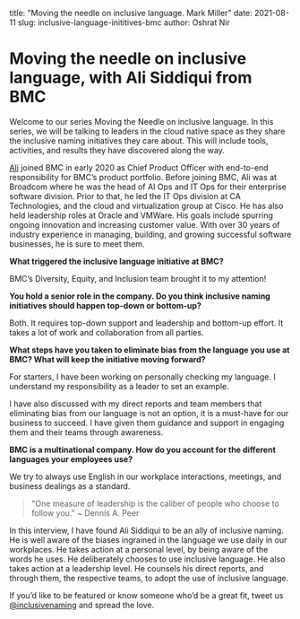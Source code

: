 title: "Moving the needle on inclusive language. Mark Miller"
date: 2021-08-11
slug: inclusive-language-inititives-bmc
author: Oshrat Nir

# Moving the needle on inclusive language, with Ali Siddiqui from BMC

Welcome to our series Moving the Needle on inclusive language. In this series, we will be talking to leaders in the cloud native space as they share the inclusive naming initiatives they care about. This will include tools, activities, and results they have discovered along the way.
 
[Ali](https://www.linkedin.com/in/ali-siddiqui-4bb3921/) joined BMC in early 2020 as Chief Product Officer with end-to-end responsibility for BMC’s product portfolio. Before joining BMC, Ali was at Broadcom where he was the head of AI Ops and IT Ops for their enterprise software division. Prior to that, he led the IT Ops division at CA Technologies, and the cloud and virtualization group at Cisco. He has also held leadership roles at Oracle and VMWare. His goals include spurring ongoing innovation and increasing customer value. With over 30 years of industry experience in managing, building, and growing successful software businesses, he is sure to meet them. 
 
**What triggered the inclusive language initiative at BMC?**

BMC’s Diversity, Equity, and Inclusion team brought it to my attention!

**You hold a senior role in the company. Do you think inclusive naming initiatives should happen top-down or bottom-up?**

Both. It requires top-down support and leadership and bottom-up effort. It takes a lot of work and collaboration from all parties.

**What steps have you taken to eliminate bias from the language you use at BMC? What will keep the initiative moving forward?**

For starters, I have been working on personally checking my language. I understand my responsibility as a leader to set an example.

I have also discussed with my direct reports and team members that eliminating bias from our language is not an option, it is a must-have for our business to succeed. I have given them guidance and support in engaging them and their teams through awareness.

**BMC is a multinational company. How do you account for the different languages your employees use?**

We try to always use English in our workplace interactions, meetings, and business dealings as a standard.

> "One measure of leadership is the caliber of people who choose to follow you."  ~ Dennis A. Peer

In this interview, I have found Ali Siddiqui to be an ally of inclusive naming. He is well aware of the biases ingrained in the language we use daily in our workplaces. He takes action at a personal level, by being aware of the words he uses. He deliberately chooses to use inclusive language. He also takes action at a leadership level. He counsels his direct reports, and through them, the respective teams, to adopt the use of inclusive language.

If you’d like to be featured or know someone who’d be a great fit, tweet us [@inclusivenaming](https://twitter.com/inclusivenaming) and spread the love.
